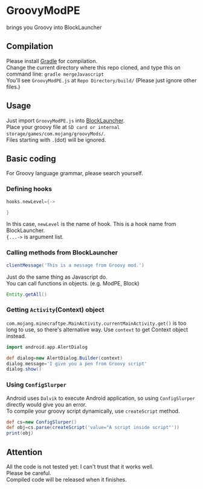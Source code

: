 # GroovyModPE
brings you Groovy into BlockLauncher

## Compilation
Please install [Gradle](https://gradle.org) for compilation.    
Change the current directory where this repo cloned, and type this on command line: `gradle mergeJavascript`     
You'll see `GroovyModPE.js` at `Repo Directory/build/` (Please just ignore other files.)    

## Usage
Just import `GroovyModPE.js` into [BlockLauncher](https://play.google.com/store/apps/details?id=net.zhuoweizhang.mcpelauncher).    
Place your groovy file at `SD card or internal storage/games/com.mojang/groovyMods/`.    
Files starting with `.`(dot) will be ignored.

## Basic coding

For Groovy language grammar, please search yourself.

### Defining hooks

```groovy
hooks.newLevel={->

}
```
In this case, `newLevel` is the name of hook. This is a hook name from BlockLauncher.    
`{...->` is argument list.    


### Calling methods from BlockLauncher

```groovy
clientMessage('This is a message from Groovy mod.')
```

Just do the same thing as Javascript do.    
You can call functions in objects. (e.g. ModPE, Block)

```groovy
Entity.getAll()
```

### Getting `Activity`(Context) object

`com.mojang.minecraftpe.MainActivity.currentMainActivity.get()` is too long to use, so there's alternative way.
Use `context` to get Context object instead.

```groovy
import android.app.AlertDialog

def dialog=new AlertDialog.Builder(context)
dialog.message='I give you a pen from Groovy script'
dialog.show()
```

### Using `ConfigSlurper`
Android uses `Dalvik` to execute Android application, so using `ConfigSlurper` directly would give you an error.    
To compile your groovy script dynamically, use `createScript` method.

```groovy
def cs=new ConfigSlurper()
def obj=cs.parse(createScript('value="A script inside script"'))
print(obj)
```

## Attention
All the code is not tested yet: I can't trust that it works well.    
Please be careful.    
Compiled code will be released when it finishes.
